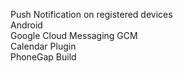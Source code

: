 Push Notification on registered devices<br>
Android<br>
Google Cloud Messaging GCM<br>
Calendar Plugin<br>
PhoneGap Build

